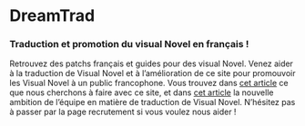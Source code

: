 # DreamTrad
### Traduction et promotion du visual Novel en français !

Retrouvez des patchs français et guides pour des visual Novel. Venez aider à la traduction de Visual Novel et à l’amélioration de ce site pour promouvoir les Visual Novel à un public francophone. Vous trouvez dans [cet article]() ce que nous cherchons à faire avec ce site, et dans [cet article]() la nouvelle ambition de l’équipe en matière de traduction de Visual Novel. N’hésitez pas à passer par la page recrutement si vous voulez nous aider !